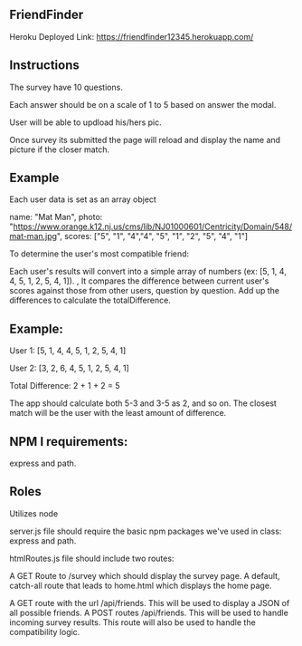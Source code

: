 ## FriendFinder

Heroku Deployed Link: https://friendfinder12345.herokuapp.com/  

## Instructions

The survey have 10 questions.

Each answer should be on a scale of 1 to 5 based on answer the modal.

User will be able to updload his/hers pic.

Once survey its submitted the page will reload and display the name and picture if the closer match.


## Example

Each user data is set as an array object

name: "Mat Man",
       photo: "https://www.orange.k12.nj.us/cms/lib/NJ01000601/Centricity/Domain/548/mat-man.jpg",
       scores: ["5", "1", "4","4", "5", "1", "2", "5", "4", "1"]


To determine the user's most compatible friend:

Each user's results will convert into a simple array of numbers (ex: [5, 1, 4, 4, 5, 1, 2, 5, 4, 1]). , It compares the difference between current user's scores against those from other users, question by question. Add up the differences to calculate the totalDifference.

## Example:

User 1: [5, 1, 4, 4, 5, 1, 2, 5, 4, 1]

User 2: [3, 2, 6, 4, 5, 1, 2, 5, 4, 1]

Total Difference: 2 + 1 + 2 = 5

The app should calculate both 5-3 and 3-5 as 2, and so on. The closest match will be the user with the least amount of difference.

## NPM I requirements:
express and path.

## Roles

Utilizes node 

server.js file should require the basic npm packages we've used in class: express and path.

htmlRoutes.js file should include two routes:

A GET Route to /survey which should display the survey page. A default, catch-all route that leads to home.html which displays the home page.

A GET route with the url /api/friends. This will be used to display a JSON of all possible friends. A POST routes /api/friends. This will be used to handle incoming survey results. This route will also be used to handle the compatibility logic.

